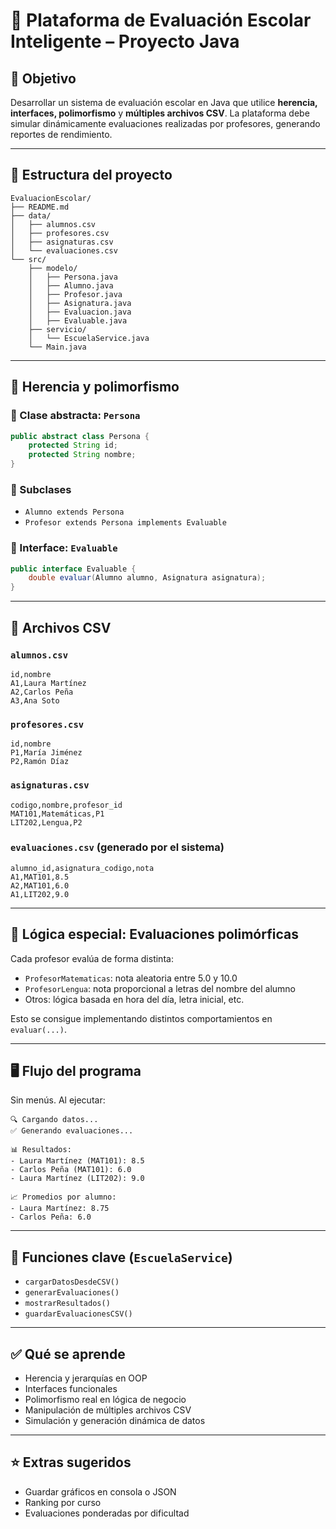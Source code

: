 # 🏫 Plataforma de Evaluación Escolar Inteligente – Proyecto Java

## 🎯 Objetivo

Desarrollar un sistema de evaluación escolar en Java que utilice **herencia, interfaces, polimorfismo** y **múltiples archivos CSV**. La plataforma debe simular dinámicamente evaluaciones realizadas por profesores, generando reportes de rendimiento.

---

## 📁 Estructura del proyecto

```
EvaluacionEscolar/
├── README.md
├── data/
│   ├── alumnos.csv
│   ├── profesores.csv
│   ├── asignaturas.csv
│   └── evaluaciones.csv
└── src/
    ├── modelo/
    │   ├── Persona.java
    │   ├── Alumno.java
    │   ├── Profesor.java
    │   ├── Asignatura.java
    │   ├── Evaluacion.java
    │   ├── Evaluable.java
    ├── servicio/
    │   └── EscuelaService.java
    └── Main.java
```

---

## 🧬 Herencia y polimorfismo

### 🔸 Clase abstracta: `Persona`

```java
public abstract class Persona {
    protected String id;
    protected String nombre;
}
```

### 🔸 Subclases

- `Alumno extends Persona`
- `Profesor extends Persona implements Evaluable`

### 🔸 Interface: `Evaluable`

```java
public interface Evaluable {
    double evaluar(Alumno alumno, Asignatura asignatura);
}
```

---

## 📄 Archivos CSV

### `alumnos.csv`
```csv
id,nombre
A1,Laura Martínez
A2,Carlos Peña
A3,Ana Soto
```

### `profesores.csv`
```csv
id,nombre
P1,María Jiménez
P2,Ramón Díaz
```

### `asignaturas.csv`
```csv
codigo,nombre,profesor_id
MAT101,Matemáticas,P1
LIT202,Lengua,P2
```

### `evaluaciones.csv` (generado por el sistema)
```csv
alumno_id,asignatura_codigo,nota
A1,MAT101,8.5
A2,MAT101,6.0
A1,LIT202,9.0
```

---

## 🧠 Lógica especial: Evaluaciones polimórficas

Cada profesor evalúa de forma distinta:

- `ProfesorMatematicas`: nota aleatoria entre 5.0 y 10.0
- `ProfesorLengua`: nota proporcional a letras del nombre del alumno
- Otros: lógica basada en hora del día, letra inicial, etc.

Esto se consigue implementando distintos comportamientos en `evaluar(...)`.

---

## 🖥️ Flujo del programa

Sin menús. Al ejecutar:

```
🔍 Cargando datos...
✅ Generando evaluaciones...

📊 Resultados:
- Laura Martínez (MAT101): 8.5
- Carlos Peña (MAT101): 6.0
- Laura Martínez (LIT202): 9.0

📈 Promedios por alumno:
- Laura Martínez: 8.75
- Carlos Peña: 6.0
```

---

## 🚀 Funciones clave (`EscuelaService`)

- `cargarDatosDesdeCSV()`
- `generarEvaluaciones()`
- `mostrarResultados()`
- `guardarEvaluacionesCSV()`

---

## ✅ Qué se aprende

- Herencia y jerarquías en OOP
- Interfaces funcionales
- Polimorfismo real en lógica de negocio
- Manipulación de múltiples archivos CSV
- Simulación y generación dinámica de datos

---

## ⭐ Extras sugeridos

- Guardar gráficos en consola o JSON
- Ranking por curso
- Evaluaciones ponderadas por dificultad
